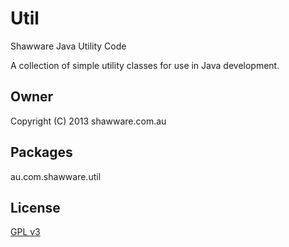 Util
====

Shawware Java Utility Code

A collection of simple utility classes for use in Java development.

Owner
-----

Copyright (C) 2013 shawware.com.au

Packages
--------

au.com.shawware.util

License
-------

<a href="http://www.gnu.org/copyleft/gpl.html">GPL v3</a>
